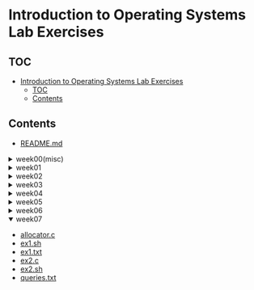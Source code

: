 # Introduction to Operating Systems Lab Exercises

## TOC

- [Introduction to Operating Systems Lab Exercises](#introduction-to-operating-systems-lab-exercises)
  - [TOC](#toc)
  - [Contents](#contents)

## Contents

- [README.md](./README.md)

<details>
<summary>week00(misc)</summary>

- [threadspshare.c](./week00(misc)/threadspshare.c)

</details>
<details>
<summary>week01</summary>

- [ex1.sh](./week01/ex1.sh)
- [ex1.txt](./week01/ex1.txt)
- [ex2.sh](./week01/ex2.sh)
- [ex2.txt](./week01/ex2.txt)
- [ex3.sh](./week01/ex3.sh)
- [ex4](./week01/ex4)
- [home.txt](./week01/home.txt)
- [main.c](./week01/main.c)
- [root.txt](./week01/root.txt)

</details>
<details>
<summary>week02</summary>

- [ex1.c](./week02/ex1.c)
- [ex1.sh](./week02/ex1.sh)
- [ex2.c](./week02/ex2.c)
- [ex2.sh](./week02/ex2.sh)
- [ex3.c](./week02/ex3.c)
- [ex3.sh](./week02/ex3.sh)
- [ex4.c](./week02/ex4.c)
- [ex4.sh](./week02/ex4.sh)

</details>
<details>
<summary>week03</summary>

- [ex1.c](./week03/ex1.c)
- [ex1.sh](./week03/ex1.sh)
- [ex2.c](./week03/ex2.c)
- [ex2.sh](./week03/ex2.sh)
- [ex3.c](./week03/ex3.c)
- [ex3.sh](./week03/ex3.sh)
- [ex4.c](./week03/ex4.c)
- [ex4.sh](./week03/ex4.sh)
- [ex5.c](./week03/ex5.c)
- [ex5.sh](./week03/ex5.sh)
- [ex6.c](./week03/ex6.c)
- [ex6.sh](./week03/ex6.sh)

</details>
<details>
<summary>week04</summary>

- [ex1.c](./week04/ex1.c)
- [ex1.sh](./week04/ex1.sh)
- [ex2.c](./week04/ex2.c)
- [ex2.sh](./week04/ex2.sh)
- [ex3.c](./week04/ex3.c)
- [ex3.sh](./week04/ex3.sh)
- [ex3.txt](./week04/ex3.txt)
- [ex4.c](./week04/ex4.c)
- [ex4.sh](./week04/ex4.sh)
- [temp.txt](./week04/temp.txt)

</details>
<details>
<summary>week05</summary>

- [channel.c](./week05/channel.c)
- [ex1.1.sh](./week05/ex1.1.sh)
- [ex1.sh](./week05/ex1.sh)
- [ex1.txt](./week05/ex1.txt)
- [ex2.c](./week05/ex2.c)
- [ex2.sh](./week05/ex2.sh)
- [ex3.c](./week05/ex3.c)
- [ex3_exp.txt](./week05/ex3_exp.txt)
- [ex3_res.txt](./week05/ex3_res.txt)
- [ex3.sh](./week05/ex3.sh)
- [ex4.c](./week05/ex4.c)
- [ex4_res.txt](./week05/ex4_res.txt)
- [ex4.sh](./week05/ex4.sh)
- [publisher.c](./week05/publisher.c)
- [subscriber.c](./week05/subscriber.c)

</details>
<details>
<summary>week06</summary>

- [agent.c](./week06/agent.c)
- [controller.c](./week06/controller.c)
- [data.txt](./week06/data.txt)
- [ex1.sh](./week06/ex1.sh)
- [ex2.sh](./week06/ex2.sh)
- [ex2.txt](./week06/ex2.txt)
- [ex3.sh](./week06/ex3.sh)
- [ex3.txt](./week06/ex3.txt)
- [ex4.sh](./week06/ex4.sh)
- [ex5.sh](./week06/ex5.sh)
- [scheduler.c](./week06/scheduler.c)
- [scheduler.log](./week06/scheduler.log)
- [scheduler_rr.c](./week06/scheduler_rr.c)
- [scheduler_sjf.c](./week06/scheduler_sjf.c)
- [text.txt](./week06/text.txt)
- [worker.c](./week06/worker.c)

</details>
<details open>
<summary>week07</summary>

- [allocator.c](./week07/allocator.c)
- [ex1.sh](./week07/ex1.sh)
- [ex1.txt](./week07/ex1.txt)
- [ex2.c](./week07/ex2.c)
- [ex2.sh](./week07/ex2.sh)
- [queries.txt](./week07/queries.txt)

</details>
